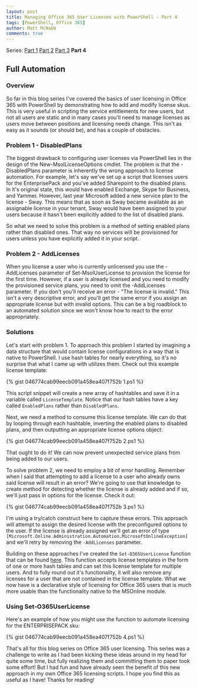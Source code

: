 ```yaml
---
layout: post
title: Managing Office 365 User Licenses with PowerShell - Part 4
tags: [PowerShell, Office 365]
author: Matt McNabb
comments: true
---
```


[Part1]: /Office-365-Licensing_1
[Part2]: /Office-365-Licensing_2
[Part3]: /Office-365-Licensing_3
[Part4]: /Office-365-Licensing_4
[Gist]:  https://gist.github.com/mattmcnabb/13c0f230bde0359e4aeb5dad0de84712

Series: [Part 1][Part1] [Part 2][Part2] [Part 3][Part3] **Part 4**

## Full Automation

### Overview
So far in this blog series I've covered the basics of user licensing in Office 365 with PowerShell by demonstrating how to add and modify license skus. This is very useful in scripting the service entitlements for new users, but not all users are static and in many cases you'll need to manage licenses as users move between positions and licensing needs change. This isn't as easy as it sounds (or should be), and has a couple of obstacles.

### Problem 1 - DisabledPlans
The biggest drawback to configuring user licenses via PowerShell lies in the design of the New-MsolLicenseOptions cmdlet. The problem is that the -DisabledPlans parameter is inherently the wrong approach to license automation. For example, let's say we've set up a script that licenses users for the EnterprisePack and you've added Sharepoint to the disabled plans. In it's original state, this would have enabled Exchange, Skype for Business, and Yammer. However, last year Microsoft added a new service plan to the license - Sway. This means that as soon as Sway became available as an assignable license in your tenant, Sway would have been assigned to your users because it hasn't been explicitly added to the list of disabled plans.

<!--more-->

So what we need to solve this problem is a method of setting enabled plans rather than disabled ones. That way no services will be provisioned for users unless you have explicitly added it in your script.

### Problem 2 - AddLicenses
When you license a user who is currently unlicensed you use the -AddLicenses parameter of Set-MsolUserLicense to provision the license for the first time. However, if a user is already licensed and you need to modify the provisioned service plans, you need to omit the -AddLicenses parameter. If you don't you'll receive an error - "The license is invalid." This isn't a very descriptive error, and you'll get the same error if you assign an appropriate license but with invalid options. This can be a big roadblock to an automated solution since we won't know how to react to the error appropriately.

### Solutions
Let's start with problem 1. To approach this problem I started by imagining a data structure that would contain license configurations in a way that is native to PowerShell. I use hash tables for nearly everything, so it's no surprise that what I came up with utilizes them. Check out this example license template:

{% gist 046774cab99eecb091a458ea407f752b 1.ps1 %}

This script snippet will create a new array of hashtables and save it in a variable called `LicenseTemplate`. Notice that our hash tables have a key called `EnabledPlans` rather than `DisabledPlans`.

Next, we need a method to consume this license template. We can do that by looping through each hashtable, inverting the enabled plans to disabled plans, and then outputting an appropriate license options object:

{% gist 046774cab99eecb091a458ea407f752b 2.ps1 %}

That ought to do it! We can now prevent unexpected service plans from being added to our users.

To solve problem 2, we need to employ a bit of error handling. Remember when I said that attempting to add a license to a user who already owns said license will result in an error? We're going to use that knowledge to create method for detecting whether the license is already added and if so, we'll just pass in options for the license. Check it out:

{% gist 046774cab99eecb091a458ea407f752b 3.ps1 %}

I'm using a try/catch construct here to capture these errors. This approach will attempt to assign the desired license with the preconfigured options to the user. If the license is already assigned we'll get an error of type `[Microsoft.Online.Administration.Automation.MicrosoftOnlineException]` and we'll retry by removing the `-AddLicenses` parameter.

Building on these approaches I've created the `Set-O365UserLicense` function that can be found [here][Gist]. This function accepts license templates in the form of one or more hash tables and can set this license template for multiple users. And to fully round out it's functionality, it will also remove any licenses for a user that are not contained in the license template. What we now have is a declarative style of licensing for Office 365 users that is much more usable than the functionality native to the MSOnline module.

### Using Set-O365UserLicense
Here's an example of how you might use the function to automate licensing for the ENTERPRISEPACK sku:

{% gist 046774cab99eecb091a458ea407f752b 4.ps1 %}

That's all for this blog series on Office 365 user licensing. This series was a challenge to write as I had been kicking these ideas around in my head for quite some time, but fully realizing them and committing them to paper took some effort! But I had fun and have already seen the benefit of this new approach in my own Office 365 licensing scripts. I hope you find this as useful as I have! Thanks for reading!